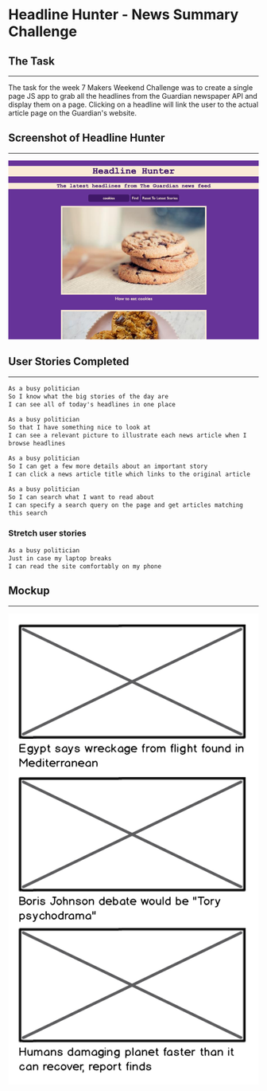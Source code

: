 Headline Hunter - News Summary Challenge
=================

## The Task
---

The task for the week 7 Makers Weekend Challenge was to create a single page JS app to grab all the headlines from the Guardian newspaper API and display them on a page. Clicking on a headline will link the user to the actual article page on the Guardian's website.


## Screenshot of Headline Hunter
---
![Headline Hunter Screenshot](./images/screenshot.png)

## User Stories Completed
---

```
As a busy politician
So I know what the big stories of the day are
I can see all of today's headlines in one place
```

```
As a busy politician
So that I have something nice to look at
I can see a relevant picture to illustrate each news article when I browse headlines
```

```
As a busy politician
So I can get a few more details about an important story
I can click a news article title which links to the original article
```

```
As a busy politician
So I can search what I want to read about
I can specify a search query on the page and get articles matching this search
```

### Stretch user stories
```
As a busy politician
Just in case my laptop breaks
I can read the site comfortably on my phone
```

## Mockup
---


![Headlines page mockup](./images/news-summary-project-headlines-page-mockup.png)

